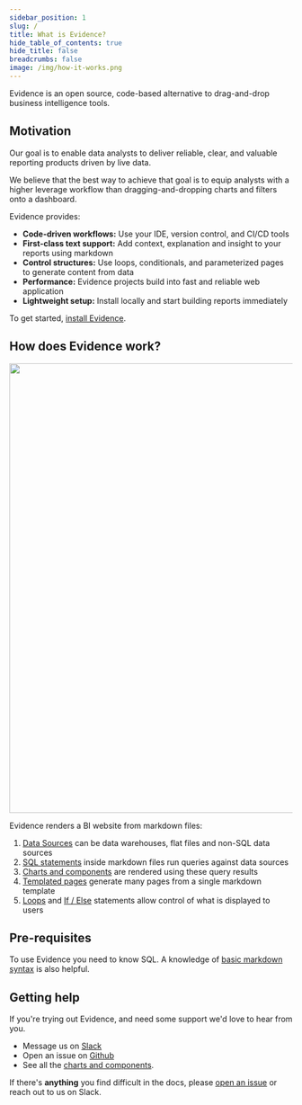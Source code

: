 ```yaml
---
sidebar_position: 1
slug: /
title: What is Evidence?
hide_table_of_contents: true
hide_title: false
breadcrumbs: false
image: /img/how-it-works.png
---
```


Evidence is an open source, code-based alternative to drag-and-drop business intelligence tools.

## Motivation

Our goal is to enable data analysts to deliver reliable, clear, and valuable reporting products driven by live data.

We believe that the best way to achieve that goal is to equip analysts with a higher leverage workflow than dragging-and-dropping charts and filters onto a dashboard.

Evidence provides:

- **Code-driven workflows:** Use your IDE, version control, and CI/CD tools
- **First-class text support:** Add context, explanation and insight to your reports using markdown
- **Control structures:** Use loops, conditionals, and parameterized pages to generate content from data
- **Performance:** Evidence projects build into fast and reliable web application
- **Lightweight setup:** Install locally and start building reports immediately

To get started, [install Evidence](/getting-started/install-evidence).

## How does Evidence work?

<!-- TODO: @archiewood - Update this diagram -->

<img src='/img/how-it-works.png' width="800px"/>

Evidence renders a BI website from markdown files:

1. [Data Sources](core-concepts/data-sources) can be data warehouses, flat files and non-SQL data sources
1. [SQL statements](core-concepts/queries) inside markdown files run queries against data sources
1. [Charts and components](core-concepts/components) are rendered using these query results
1. [Templated pages](core-concepts/templated-pages) generate many pages from a single markdown template
1. [Loops](core-concepts/loops) and [If / Else](core-concepts/if-else) statements allow control of what is displayed to users

## Pre-requisites

To use Evidence you need to know SQL. A knowledge of [basic markdown syntax](markdown) is also helpful.

## Getting help

If you're trying out Evidence, and need some support we'd love to hear from you.

- Message us on <a href='https://slack.evidence.dev' target="_blank">Slack</a>
- Open an issue on <a href='https://github.com/evidence-dev/evidence' target="_blank">Github</a>
- See all the <a href="https://docs.evidence.dev/components/all-components" target="_blank">charts and components</a>.

If there's **anything** you find difficult in the docs, please [open an issue](https://github.com/evidence-dev/evidence/issues/new/choose) or reach out to us on Slack.
